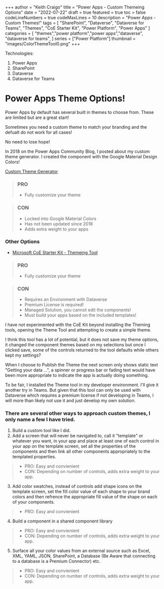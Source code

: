 +++
author = "Keith Craigo"
title = "Power Apps - Custom Themeing Options"
date = "2022-07-22"
draft = true
featured = true
toc = false
codeLineNumbers = true
codeMaxLines = 10
description = "Power Apps - Custom Themes!"
tags = [
    "SharePoint",
    "Dataverse",
    "Dataverse for Teams",
    "Themes",
    "CoE Starter Kit",
    "Power Platform",
    "Power Apps"
]
categories = [
    "themes","power platform","power apps","dataverse", "dataverse for teams",
]
series = ["Power Platform"]
thumbnail = "images/ColorThemeTool0.png"
+++

Technologies:

1. Power Apps
2. SharePoint
3. Dataverse
4. Dataverse for Teams

# Power Apps Theme Options!

Power Apps by default has several built in themes to choose from.
These are limited but are a great start!

Sometimes you need a custom theme to match your branding and the defualt do not work for all cases!

No need to lose hope!

In 2018 on the Power Apps Community Blog, I posted about my custom theme generator.
I created the component with the Google Material Design Colors!

[Custom Theme Generator](https://powerusers.microsoft.com/t5/Webinars-and-Video-Gallery/PowerApps-Custom-Theme-Generator/m-p/105037)

> ### PRO ##  
> - Fully customize your theme

> ### CON ## 
> - Locked into Google Material Colors
> - Has not been updated since 2018
> - Adds extra weight to your apps


### Other Options

- [Microsoft CoE Starter Kit - Themeing Tool](https://docs.microsoft.com/en-us/power-platform/guidance/coe/starter-kit)
> ### PRO ##  
> - Fully customize your theme

> ### CON ## 
> - Requires an Environment with Dataverse
> - Premium License is required!
> - Managed Solution, you cannot edit the components!
> - Must build your apps based on the included templates!

I have not experimented with the CoE Kit beyond installing the Theming tools, opening the Theme Tool and attempting to create a simple theme. 

I think this tool has a lot of potential, but it does not save my theme options, it changed the component themes based on my selections but once I clicked save, some of the controls returned to the tool defaults while others kept my settings?

When I choose to Publish the Theme the next screen only shows static text "Getting your data ...", a spinner or progress bar or fading text would have been more appropriate to indicate the app is actually doing something.

To be fair, I installed the Theme tool in my developer environment. I'll give it another try in Teams.
But given that this tool can only be used with Dataverse which requires a premium license if not developing in Teams, I will more than likely not use it and just develop my own solution.



### There are several other ways to approach custom themes, I only name a few I have tried.

 
1. Build a custom tool like I did. 
2. Add a screen that will never be navigated to, call it "template" or whatever you want, in your app and place at least one of each control in your app on the template screen, set all the properties of the components and then link all other components appropriately to the templated properties. 

> - PRO: Easy and convienient
> - CON: Depending on number of controls, adds extra weight to your app.

3. Add color swatches, instead of controls add shape icons on the template screen, set the fill color value of each shape to your brand colors and then refrence the appropriate fill value of the shape on each of your components.

> - PRO: Easy and convienient

4. Build a component in a shared component library

> - PRO: Easy and convienient
> - CON: Depending on number of controls, adds extra weight to your app.

5. Surface all your color values from an external source such as Excel, XML, YAML, JSON, SharePoint, a Database (Be Aware that connecting to a database is a Premium Connector) etc.

> - PRO: Easy and convienient
> - CON: Depending on number of controls, adds extra weight to your app.